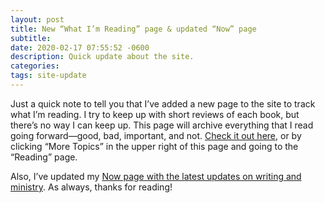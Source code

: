 ```yaml
---
layout: post
title: New “What I’m Reading” page & updated “Now” page
subtitle:
date: 2020-02-17 07:55:52 -0600
description: Quick update about the site.
categories:
tags: site-update
---
```


Just a quick note to tell you that I’ve added a new page to the site to track what I’m reading. I try to keep up with short reviews of each book, but there’s no way I can keep up. This page will archive everything that I read going forward—good, bad, important, and not. [Check it out here,](/reading.html) or by clicking “More Topics” in the upper right of this page and going to the “Reading” page.

Also, I’ve updated my [Now page with the latest updates on writing and ministry](/now.html). As always, thanks for reading!
